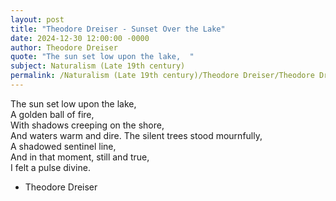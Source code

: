 ```yaml
---
layout: post
title: "Theodore Dreiser - Sunset Over the Lake"
date: 2024-12-30 12:00:00 -0000
author: Theodore Dreiser
quote: "The sun set low upon the lake,  "
subject: Naturalism (Late 19th century)
permalink: /Naturalism (Late 19th century)/Theodore Dreiser/Theodore Dreiser - Sunset Over the Lake
---
```


The sun set low upon the lake,  
   A golden ball of fire,  
With shadows creeping on the shore,  
   And waters warm and dire.
   The silent trees stood mournfully,  
   A shadowed sentinel line,  
And in that moment, still and true,  
   I felt a pulse divine.


- Theodore Dreiser
